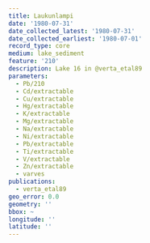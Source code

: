 ```yaml
---
title: Laukunlampi
date: '1980-07-31'
date_collected_latest: '1980-07-31'
date_collected_earliest: '1980-07-01'
record_type: core
medium: lake_sediment
feature: '210'
description: Lake 16 in @verta_etal89
parameters:
  - Pb/210
  - Cd/extractable
  - Cu/extractable
  - Hg/extractable
  - K/extractable
  - Mg/extractable
  - Na/extractable
  - Ni/extractable
  - Pb/extractable
  - Ti/extractable
  - V/extractable
  - Zn/extractable
  - varves
publications:
  - verta_etal89
geo_error: 0.0
geometry: ''
bbox: ~
longitude: ''
latitude: ''
---
```

